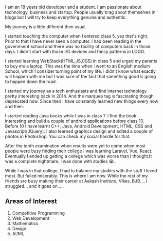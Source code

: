 I am an 18 years old developer and a student. I am passionate about technology, business and startup. People usually brag about themselves in blogs but I will try to keep everything genuine and authentic.

My journey is a little different then usual.

I started touching the computer when I entered class 5, yes that's right. Prior to that I have never seen a computer. I had been reading in the government school and there was no facility of computers back in those days. I didn't start with those I/O devices and fancy patterns in LOGO.

I started learning WebStack(HTML,JS,CSS) in class 5 and urged my parents to buy me a laptop. This was the time when I went to an English medium School, which I consider turning point of my life. I didn't know what exactly will happen with me but I was sure of the fact that something good is going to happen down the road.

I started my journey as a tech enthusiasts and find internet technology pretty interesting back in 2014. And the marquee tag is fascinating though deprecated now. Since then I have constantly learned new things every now and then.

I started reading Java books while I was in class 7. I find the book interesting and build a couple of android applications before class 10. Before 10 I have learnt C++, Java, Android Development, HTML, CSS and Javascript(JQuery). I also learned graphics design and edited a couple of photos in Photoshop. You can check my social handle for that.

After the tenth examination when results were yet to come when most people were busy finding their college I was learning Laravel, Vue, React. Eventually I ended up getting a college which was worse than I thought.It was a complete nightmare. I was done with studies <span role="img" aria-labelledby="sad">😭</span>.

While I was in that college, I had to balance my studies with the stuff I loved most. But failed miserably. This is where I am now. While the rest of my friends are busy making their career at Aakash Institute, Vikas, BJB.... I struggled... and it goes on.....

<h2>
    Areas of Interest
</h2>
<ol>
    <li>Competitive Programming</li>
    <li>Web Development</li>
    <li>Mathematics</li>
    <li>Design</li>
    <li>AI/ML</li>
</ol>
</div>
